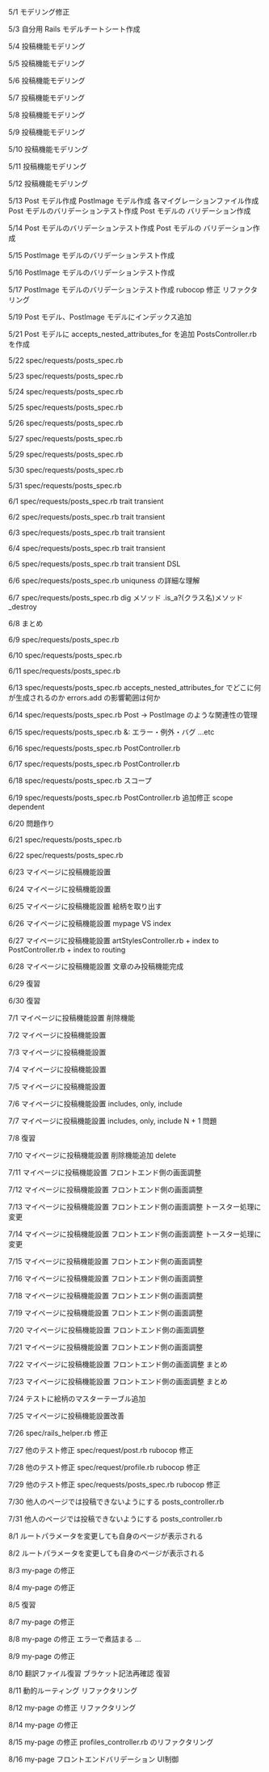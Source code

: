 5/1
モデリング修正

5/3
自分用 Rails モデルチートシート作成

5/4
投稿機能モデリング

5/5
投稿機能モデリング

5/6
投稿機能モデリング

5/7
投稿機能モデリング

5/8
投稿機能モデリング

5/9
投稿機能モデリング

5/10
投稿機能モデリング

5/11
投稿機能モデリング

5/12
投稿機能モデリング

5/13
Post モデル作成
PostImage モデル作成
各マイグレーションファイル作成
Post モデルのバリデーションテスト作成
Post モデルの バリデーション作成

5/14
Post モデルのバリデーションテスト作成
Post モデルの バリデーション作成

5/15
PostImage モデルのバリデーションテスト作成

5/16
PostImage モデルのバリデーションテスト作成

5/17
PostImage モデルのバリデーションテスト作成
rubocop 修正
リファクタリング

5/19
Post モデル、PostImage モデルにインデックス追加

5/21
Post モデルに accepts_nested_attributes_for を追加
PostsController.rb を作成

5/22
spec/requests/posts_spec.rb

5/23
spec/requests/posts_spec.rb

5/24
spec/requests/posts_spec.rb

5/25
spec/requests/posts_spec.rb

5/26
spec/requests/posts_spec.rb

5/27
spec/requests/posts_spec.rb

5/29
spec/requests/posts_spec.rb

5/30
spec/requests/posts_spec.rb

5/31
spec/requests/posts_spec.rb

6/1
spec/requests/posts_spec.rb
trait
transient

6/2
spec/requests/posts_spec.rb
trait
transient

6/3
spec/requests/posts_spec.rb
trait
transient

6/4
spec/requests/posts_spec.rb
trait
transient

6/5
spec/requests/posts_spec.rb
trait
transient
DSL

6/6
spec/requests/posts_spec.rb
uniquness の詳細な理解

6/7
spec/requests/posts_spec.rb
dig メソッド
.is_a?(クラス名)メソッド
_destroy

6/8
まとめ

6/9
spec/requests/posts_spec.rb

6/10
spec/requests/posts_spec.rb

6/11
spec/requests/posts_spec.rb

6/13
spec/requests/posts_spec.rb
accepts_nested_attributes_for でどこに何が生成されるのか
errors.add の影響範囲は何か

6/14
spec/requests/posts_spec.rb
Post → PostImage のような関連性の管理

6/15
spec/requests/posts_spec.rb
&:
エラー・例外・バグ ...etc

6/16
spec/requests/posts_spec.rb
PostController.rb

6/17
spec/requests/posts_spec.rb
PostController.rb

6/18
spec/requests/posts_spec.rb
スコープ

6/19
spec/requests/posts_spec.rb
PostController.rb 追加修正
scope
dependent

6/20
問題作り

6/21
spec/requests/posts_spec.rb

6/22
spec/requests/posts_spec.rb

6/23
マイページに投稿機能設置

6/24
マイページに投稿機能設置

6/25
マイページに投稿機能設置
絵柄を取り出す

6/26
マイページに投稿機能設置
mypage VS index

6/27
マイページに投稿機能設置
artStylesController.rb + index to PostController.rb + index to routing

6/28
マイページに投稿機能設置
文章のみ投稿機能完成

6/29
復習

6/30
復習

7/1
マイページに投稿機能設置
削除機能

7/2
マイページに投稿機能設置

7/3
マイページに投稿機能設置

7/4
マイページに投稿機能設置

7/5
マイページに投稿機能設置

7/6
マイページに投稿機能設置
includes, only, include

7/7
マイページに投稿機能設置
includes, only, include
N + 1 問題

7/8
復習

7/10
マイページに投稿機能設置
削除機能追加 delete

7/11
マイページに投稿機能設置
フロントエンド側の画面調整

7/12
マイページに投稿機能設置
フロントエンド側の画面調整

7/13
マイページに投稿機能設置
フロントエンド側の画面調整
トースター処理に変更

7/14
マイページに投稿機能設置
フロントエンド側の画面調整
トースター処理に変更

7/15
マイページに投稿機能設置
フロントエンド側の画面調整

7/16
マイページに投稿機能設置
フロントエンド側の画面調整

7/18
マイページに投稿機能設置
フロントエンド側の画面調整

7/19
マイページに投稿機能設置
フロントエンド側の画面調整

7/20
マイページに投稿機能設置
フロントエンド側の画面調整

7/21
マイページに投稿機能設置
フロントエンド側の画面調整

7/22
マイページに投稿機能設置
フロントエンド側の画面調整
まとめ

7/23
マイページに投稿機能設置
フロントエンド側の画面調整
まとめ

7/24
テストに絵柄のマスターテーブル追加

7/25
マイページに投稿機能設置改善

7/26
spec/rails_helper.rb 修正

7/27
他のテスト修正
spec/request/post.rb
rubocop 修正

7/28
他のテスト修正
spec/request/profile.rb
rubocop 修正

7/29
他のテスト修正
spec/requests/posts_spec.rb
rubocop 修正

7/30
他人のページでは投稿できないようにする
posts_controller.rb

7/31
他人のページでは投稿できないようにする
posts_controller.rb

8/1
ルートパラメータを変更しても自身のページが表示される

8/2
ルートパラメータを変更しても自身のページが表示される

8/3
my-page の修正

8/4
my-page の修正

8/5
復習

8/7
my-page の修正

8/8
my-page の修正
エラーで煮詰まる ...

8/9
my-page の修正

8/10
翻訳ファイル復習
ブラケット記法再確認
復習

8/11
動的ルーティング
リファクタリング

8/12
my-page の修正
リファクタリング

8/14
my-page の修正

8/15
my-page の修正
profiles_controller.rb のリファクタリング

8/16
my-page フロントエンドバリデーション
UI制御
